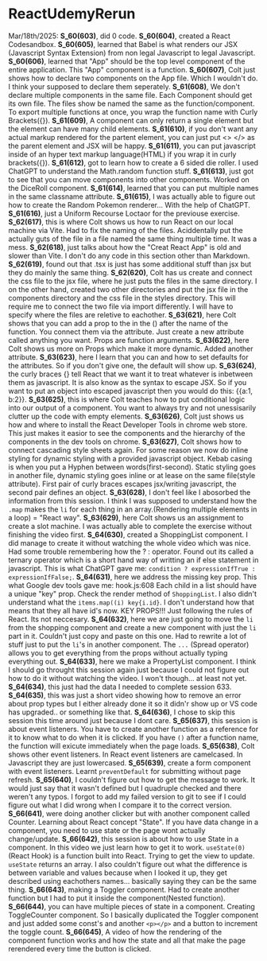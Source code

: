 # ReactUdemyRerun
Mar/18th/2025:
    **S_60(603)**, did 0 code.
    **S_60(604)**, created a React Codesandbox.
    **S_60(605)**, learned that Babel is what renders our JSX (Javascript Syntax Extension) from non legal Javascript to legal Javascript.
    **S_60(606)**, learned that "App" should be the top level component of the entire application. This "App" component is a function.
    **S_60(607)**, Colt just shows how to declare two components on the App file. Which I wouldn't do. I think your supposed to declare them seperately.
    **S_61(608)**, We don't declare multiple components in the same file. Each Component should get its own file. The files show be named the same as the function/component. To export multiple functions at once, you wrap the function name with Curly Brackets({}).
    **S_61(609)**, A component can only return a single element but the element can have many child elements.
    **S_61(610)**, if you don't want any actual markup rendered for the partent element, you can just put <> </> as the parent element and JSX will be happy.
    **S_61(611)**, you can put javascript inside of an hyper text markup language(HTML) if you wrap it in curly brackets({}).
    **S_61(612)**, got to learn how to create a 6 sided die roller. I used ChatGPT to understand the Math.random function stuff.
    **S_61(613)**, just got to see that you can move components into other components. Worked on the DiceRoll component.
    **S_61(614)**, learned that you can put multiple names in the same classname attribute.
    **S_61(615)**, I was actually able to figure out how to create the Random Pokemon renderer... With the help of ChatGPT.
    **S_61(616)**, just a Uniform Recourse Loctaor for the previouse exercise.
    **S_62(617)**, this is where Colt shows us how to run React on our local machine via Vite. Had to fix the naming of the files. Aciddentally put the actually guts of the file in a file named the same thing multiple time. It was a mess.
    **S_62(618)**, just talks about how the "Creat React App" is old and slower than Vite.
    I don't do any code in this section other than Markdown.
    **S_62(619)**, found out that .tsx is just has some additional stuff than jsx but they do mainly the same thing.
    **S_62(620)**, Colt has us create and connect the css file to the jsx file, where he just puts the files in the same directory. I on the other hand, created two other directories and put the jsx file in the components directory and the css file in the styles directory. This will require me to connect the two file via import differently. I will have to specify where the files are reletive to eachother.
    **S_63(621)**, here Colt shows that you can add a prop to the in the () after the name of the function. You connect them via the attribute. Just create a new attribute called anything you want. Props are function arguments.
    **S_63(622)**, here Colt shows us more on Props which make it more dynamic. Added another attribute.
    **S_63(623)**, here I learn that you can and how to set defaults for the attributes.
    So if you don't give one, the default will show up.
    **S_63(624)**, the curly braces {} tell React that we want it to treat whatever is inbetween them as javascript. It is also know as the syntax to escape JSX. So if you want to put an object into escaped javascript then you would do this: 
    {{a:1, b:2}}.
    **S_63(625)**, this is where Colt teaches how to put conditional logic into our output of a component. You want to always try and not unessisarily clutter up the code with empty elements.
    **S_63(626)**, Colt just shows us how and where to install the React Developer Tools in chrome web store. This just makes it easior to see the components and the hierarchy of the components in the dev tools on chrome.
    **S_63(627)**, Colt shows how to connect cascading style sheets again. For some reason we now do inline styling for dynamic styling with a provided javascript object. Kebab casing is when you put a Hyphen between words(first-second).
    Static styling goes in another file, dynamic styling goes inline or at lease on the same file(style attribute). First pair of curly braces escapes jsx/writing javascript, the second pair defines an object.
    **S_63(628)**, I don't feel like I abosorbed the information from this session. I think I was supposed to understand how the `.map` makes the `li` for each thing in an array.(Rendering multiple elements in a loop) = "React way".
    **S_63(629)**, here Colt shows us an assignment to create a slot machine. I was actually able to complete the exercise without finishing the video first.
    **S_64(630)**, created a ShoppingList component. I did manage to create it without watching the whole video which was nice. Had some trouble remembering how the ? : operator. Found out its called a ternary operator which is a short hand way of writting an if else statement in javascript. This is what ChatGPT gave me:
    `condition ? expressionIfTrue : expressionIfFalse;`.
    **S_64(631)**, here we address the missing key prop. This what Google dev tools gave me: hook.js:608 Each child in a list should have a unique "key" prop.
Check the render method of `ShoppingList`. I also didn't understand what the `items.map((i) key{i.id}`. I don't understand how that means that they all have id's now. KEY PROPS!!! Just following the rules of React. Its not neccesary.
    **S_64(632)**, here we are just going to move the `li` from the shopping component and create a new component with just the `li` part in it. Couldn't just copy and paste on this one. Had to rewrite a lot of stuff just to put the `li`'s in another component. The `...` (Spread operator) allows you to get everything from the props without actually typing everything out.
    **S_64(633)**, here we make a PropertyList component. I think I should go throught this session again just because I could not figure out how to do it without watching the video. I won't though... at least not yet.
    **S_64(634)**, this just had the data I needed to complete session 633.
    **S_64(635)**, this was just a short video showing how to remove an error about prop types but I either already done it so it didn'r show up or VS code has upgraded.. or something like that.
    **S_64(636)**, I chose to skip this session this time around just because I dont care.
    **S_65(637)**, this session is about event listeners. You have to create another function as a reference for it to know what to do when it is clicked. If you have `()` after a function name, the function will exicute immediately when the page loads.
    **S_65(638)**, Colt shows other event listeners. In React event listeners are camelcased. In Javascript they are just lowercased.
    **S_65(639)**, create a form component with event listeners. Learnt `preventDefault` for submitting without page refresh.
    **S_65(640)**, I couldn't figure out how to get the message to work. It would just say that it wasn't defined but I quadruple checked and there weren't any typos. I forgot to add my failed version to git to see if I could figure out what I did wrong when I compare it to the correct version.
    **S_66(641)**, were doing another clicker but with another component called Counter. Learning about React concept "State". If you have data change in a component, you need to use state or the page wont actually change/update.
    **S_66(642)**, this session is about how to use State in a component. In this video we just learn how to get it to work. `useState(0)`(React Hook) is a function built into React. Trying to get the view to update. `useState` returns an array. I also couldn't figure out what the difference is between variable and values because when I looked it up, they get described using eachothers names... basically saying they can be the same thing.
    **S_66(643)**, making a Toggler component. Had to create another function but I had to put it inside the component(Nested function).
    **S_66(644)**, you can have multiple pieces of state in a component. Creating ToggleCounter component. So I basically duplicated the Toggler component and just added some const's and another `<p></p>` and a button to increment the toggle count.
        **S_66(645)**, A video of how the rendering of the component function works and how the state and all that make the page rerendered every time the button is clicked.
    <!--
    **S_66(646)**
    **S_66(647)**
    -->